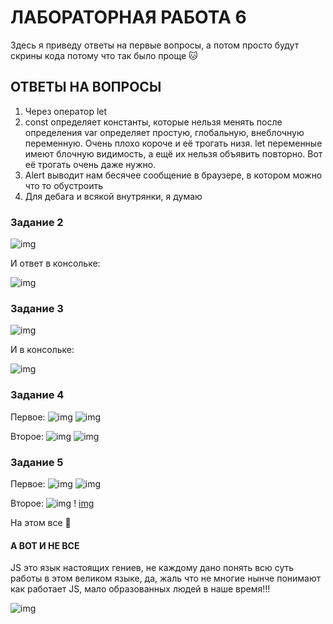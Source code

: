# ЛАБОРАТОРНАЯ РАБОТА 6

Здесь я приведу ответы на первые вопросы, а потом просто будут скрины кода потому что так было проще :cat:

## ОТВЕТЫ НА ВОПРОСЫ

1. Через оператор let
2. const определяет константы, которые нельзя менять после определения
var определяет простую, глобальную, внеблочную переменную. Очень плохо короче и её трогать низя.
let переменные имеют блочную видимость, а ещё их нельзя объявить повторно. Вот её трогать очень даже нужно.
3. Alert выводит нам бесячее сообщение в браузере, в котором можно что то обустроить
4. Для дебага и всякой внутрянки, я думаю

### Задание 2

![img](img/task2.1.jpg)

И ответ в консольке:

![img](img/task2.2.jpg)

### Задание 3

![img](img/task3.1.jpg)

И в консольке:

![img](img/task3.2.jpg)

### Задание 4

Первое:
![img](img/task4.1.1.jpg)
  ![img](img/task4.1.2.jpg)

Второе:
![img](img/task4.2.1.jpg)
  ![img](img/task4.2.2.jpg)

### Задание 5

Первое:
![img](img/5.1.1.jpg)
  ![img](img/5.1.2.jpg)

Второе:
![img](img/5.2.1.jpg)
!  [img](img/5.2.2.jpg)

На этом все :nail_care:

#### А ВОТ И НЕ ВСЕ

JS это язык настоящих гениев, не каждому дано понять всю суть работы в этом великом языке, да, жаль что не многие нынче понимают как работает JS, мало образованных людей в наше время!!!

![img](img/приколи.jpg)